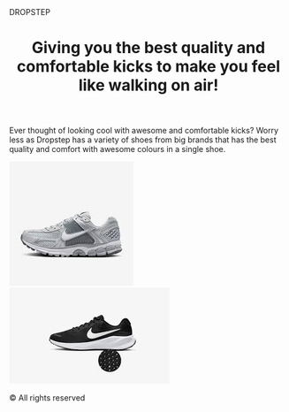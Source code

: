 <!DOCTYPE html>

<html lang="en">

<head>DROPSTEP</head>

<meta charset="UTF-8">

<meta name="viewport" content="width=device-width, initial-scale=1.0">

</head> 

<body>

<header>

<h1>Giving you the best quality and comfortable kicks to make you feel like walking on air!</h1>

</header>


<main>

<p>Ever thought of looking cool with awesome and comfortable kicks? Worry less as Dropstep has a variety of shoes from big brands that has the best quality and comfort with awesome colours in a single shoe.
</p>

<img src="images.jfif">
 <img src="nike.jfif" >


</main>


<footer>

<p>&copy; All rights reserved</p>

</footer>

</body>

</html>

